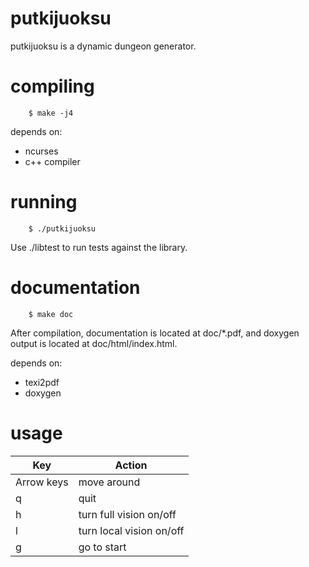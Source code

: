 putkijuoksu
===========

putkijuoksu is a dynamic dungeon generator.

compiling
=========

        $ make -j4

depends on:
* ncurses
* c++ compiler

running
=======

        $ ./putkijuoksu

Use ./libtest to run tests against the library.


documentation
=============

        $ make doc

After compilation, documentation is located at doc/*.pdf, and doxygen output
is located at doc/html/index.html.

depends on:
* texi2pdf
* doxygen

usage
=====
| Key        | Action                   |
|------------|--------------------------|
| Arrow keys | move around              |
| q          | quit                     |
| h          | turn full vision on/off  |
| l          | turn local vision on/off |
| g          | go to start              |
